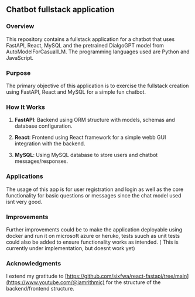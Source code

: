## Chatbot fullstack application

### Overview
This repository contains a fullstack application for a chatbot that uses FastAPI, React, MySQL and the pretrained DialgoGPT model from AutoModelForCasuallLM. 
The programming languages used are Python and JavaScript.


### Purpose
The primary objective of this application is to exercise the fullstack creation using FastAPI, React and MySQL for a simple fun chatbot.

### How It Works
1. **FastAPI**:  Backend using ORM structure with models, schemas and database configuration.
   
2. **React**: Frontend using React framework for a simple webb GUI integration with the backend.
   
3. **MySQL**: Using MySQL database to store users and chatbot messages/responses.

### Applications
The usage of this app is for user registration and login as well as the core functionality for basic questions or messages since the chat model used isnt very good. 

### Improvements
Further improvements could be to make the application deployable using docker and run it on microsoft azure or heruko, tests suuch as unit tests could also be added to ensure functionality works as intended. 
( This is currently under implementation, but doesnt work yet)


### Acknowledgments
I extend my gratitude to [https://github.com/sixfwa/react-fastapi/tree/main](https://www.youtube.com/@iamrithmic) for the structure of the backend/frontend structure.
